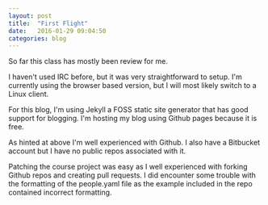 ```yaml
---
layout: post
title:  "First Flight"
date:   2016-01-29 09:04:50
categories: blog
---
```


So far this class has mostly been review for me.

I haven't used IRC before, but it was very straightforward to setup. I'm 
currently using the browser based version, but I will most likely switch to a
Linux client.

For this blog, I'm using Jekyll a FOSS static site generator that has good
support for blogging. I'm hosting my blog using Github pages because it is
free.

As hinted at above I'm well experienced with Github. I also have a Bitbucket
account but I have no public repos associated with it.

Patching the course project was easy as I well experienced with forking Github
repos and creating pull requests. I did encounter some trouble with the
formatting of the people.yaml file as the example included in the repo
contained incorrect formatting.